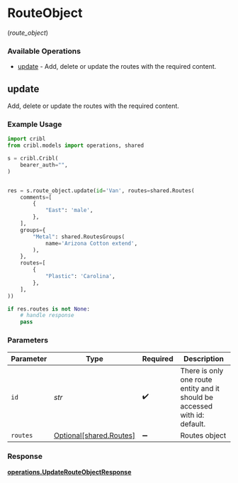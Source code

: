 # RouteObject
(*route_object*)

### Available Operations

* [update](#update) - Add, delete or update the routes with the required content.

## update

Add, delete or update the routes with the required content.

### Example Usage

```python
import cribl
from cribl.models import operations, shared

s = cribl.Cribl(
    bearer_auth="",
)


res = s.route_object.update(id='Van', routes=shared.Routes(
    comments=[
        {
            "East": 'male',
        },
    ],
    groups={
        "Metal": shared.RoutesGroups(
            name='Arizona Cotton extend',
        ),
    },
    routes=[
        {
            "Plastic": 'Carolina',
        },
    ],
))

if res.routes is not None:
    # handle response
    pass
```

### Parameters

| Parameter                                                                  | Type                                                                       | Required                                                                   | Description                                                                |
| -------------------------------------------------------------------------- | -------------------------------------------------------------------------- | -------------------------------------------------------------------------- | -------------------------------------------------------------------------- |
| `id`                                                                       | *str*                                                                      | :heavy_check_mark:                                                         | There is only one route entity and it should be accessed with id: default. |
| `routes`                                                                   | [Optional[shared.Routes]](../../models/shared/routes.md)                   | :heavy_minus_sign:                                                         | Routes object                                                              |


### Response

**[operations.UpdateRouteObjectResponse](../../models/operations/updaterouteobjectresponse.md)**

